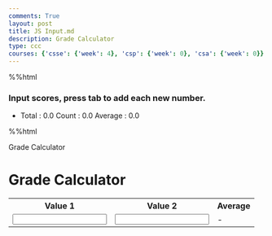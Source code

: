 ```yaml
---
comments: True
layout: post
title: JS Input.md
description: Grade Calculator
type: ccc
courses: {'csse': {'week': 4}, 'csp': {'week': 0}, 'csa': {'week': 0}}
---
```


%%html

<!-- Help Message -->
<h3>Input scores, press tab to add each new number.</h3>
<!-- Totals -->
<ul>
<li>
    Total : <span id="total">0.0</span>
    Count : <span id="count">0.0</span>
    Average : <span id="average">0.0</span>
</li>
</ul>
<!-- Rows added using scores ID -->
<div id="scores">
    <!-- javascript generated inputs -->
</div>

<script>
// Executes on input event and calculates totals
function calculator(event) {
    var key = event.key;
    // Check if the pressed key is the "Tab" key (key code 9) or "Enter" key (key code 13)
    if (key === "Tab" || key === "Enter") { 
        event.preventDefault(); // Prevent default behavior (tabbing to the next element)
   
        var array = document.getElementsByName('score'); // setup array of scores
        var total = 0;  // running total
        var count = 0;  // count of input elements with valid values

        for (var i = 0; i < array.length; i++) {  // iterate through array
            var value = array[i].value;
            if (parseFloat(value)) {
                var parsedValue = parseFloat(value);
                total += parsedValue;  // add to running total
                count++;
            }
        }

        // update totals
        document.getElementById('total').innerHTML = total.toFixed(2); // show two decimals
        document.getElementById('count').innerHTML = count;

        if (count > 0) {
            document.getElementById('average').innerHTML = (total / count).toFixed(2);
        } else {
            document.getElementById('average').innerHTML = "0.0";
        }

        // adds newInputLine, only if all array values satisfy parseFloat 
        if (count === document.getElementsByName('score').length) {
            newInputLine(count); // make a new input line
        }
    }
}

// Creates a new input box
function newInputLine(index) {

    // Add a label for each score element
    var title = document.createElement('label');
    title.htmlFor = index;
    title.innerHTML = index + ". ";    
    document.getElementById("scores").appendChild(title); // add to HTML

    // Setup score element and attributes
    var score = document.createElement("input"); // input element
    score.id =  index;  // id of input element
    score.onkeydown = calculator // Each key triggers event (using function as a value)
    score.type = "number"; // Use text type to allow typing multiple characters
    score.name = "score";  // name is used to group all "score" elements (array)
    score.style.textAlign = "right";
    score.style.width = "5em";
    document.getElementById("scores").appendChild(score);  // add to HTML

    // Create and add blank line after input box
    var br = document.createElement("br");  // line break element
    document.getElementById("scores").appendChild(br); // add to HTML

    // Set focus on the new input line
    document.getElementById(index).focus();
}

// Creates 1st input box on Window load
newInputLine(0);

</script>

%%html


<html lang="en-US">
<head>
    <meta charset="utf-8"
    <title>Grade Calculator</title>
</head>
<body>
<h1>Grade Calculator</h1>
<table>
    <tr>
        <th>Value 1</th>
        <th>Value 2</th>
        <th>Average</th>
    </tr>
    <tr>
        <td><input type="number" id="value1" step="0.01"></td>
        <td><input type="number" id="value2" step="0.01"></td>
        <td><span id="average">-</span></td>
    </tr>
</table>

<script>
    // Get references to the input elements and the average span
    const grade1Input = document.getElementById("value1");
    const grade2Input = document.getElementById("value2");
    const averageSpan = document.getElementById("average");

    //Add an event listener to both input elements to calculate the average
    value1Input.addEvenetListener("input", calculateAverage);
    value2Input.addEventListener("input", calculateAverage);
    document.addEventListener("keydown", function(event) {
        if (event.key === "Enter") {
            calculateAverage();
        }
    });

    // Function to calculate and display the average
    function calculateAverage() {
        const value1 = parseFloat(value1Input.value):
        const value2 = parseFloat(value2Input.value);

        if (!isNaN(value1) && !isNaN(value2)) {
            const average = (value1 + value2) / 2;
            averageSpan.textContent = average.toFixed(2); // Display average with 2 decimal places
        } else {
            averageSpan.textContent = "-"; // Display a dash if input is invalid
        }
    }
    </script>
</body>
</html>
